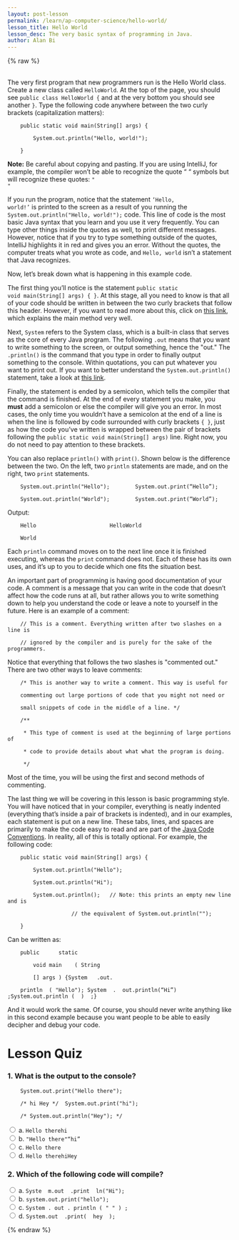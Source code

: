```yaml
---
layout: post-lesson
permalink: /learn/ap-computer-science/hello-world/
lesson_title: Hello World
lesson_desc: The very basic syntax of programming in Java. 
author: Alan Bi
---
```


<script src="/questions.js"></script>

{% raw %}

<br>
The very first program that new programmers run is the Hello World class. Create a new class called <code>HelloWorld</code>. At the top of the page, you should see <code>public class HelloWorld {</code> and at the very bottom you should see another <code>}</code>. Type the following code anywhere between the two curly brackets (capitalization matters):

		public static void main(String[] args) {

			System.out.println("Hello, world!");

		}

**Note:** Be careful about copying and pasting. If you are using IntelliJ, for example, the compiler won’t be able to recognize the quote “ “ symbols but will recognize these quotes: <code>" "</code>

If you run the program, notice that the statement <code>‘Hello, world!’</code> is printed to the screen as a result of you running the <code>System.out.println("Hello, world!");</code> code. This line of code is the most basic Java syntax that you learn and you use it very frequently. You can type other things inside the quotes as well, to print different messages. However, notice that if you try to type something outside of the quotes, IntelliJ highlights it in red and gives you an error. Without the quotes, the computer treats what you wrote as code, and <code>Hello, world</code> isn’t a statement that Java recognizes. 

Now, let’s break down what is happening in this example code. 

The first thing you’ll notice is the statement <code>public static void main(String[] args) { }</code>. At this stage, all you need to know is that all of your code should be written in between the two curly brackets that follow this header. However, if you want to read more about this, click on [this link](https://docs.oracle.com/javase/tutorial/getStarted/application/), which explains the main method very well. 

Next, <code>System</code> refers to the System class, which is a built-in class that serves as the core of every Java program. The following <code>.out</code> means that you want to write something to the screen, or output something, hence the "out." The <code>.println()</code> is the command that you type in order to finally output something to the console. Within quotations, you can put whatever you want to print out. If you want to better understand the <code>System.out.println()</code> statement, take a look at [this link](https://stackoverflow.com/questions/12002170/what-is-system-out-println-in-system-out-println-in-java). 

Finally, the statement is ended by a semicolon, which tells the compiler that the command is finished. At the end of every statement you make, you **must** add a semicolon or else the compiler will give you an error. In most cases, the only time you wouldn’t have a semicolon at the end of a line is when the line is followed by code surrounded with curly brackets <code>{ }</code>, just as how the code you’ve written is wrapped between the pair of brackets following the <code>public static void main(String[] args)</code> line. Right now, you do not need to pay attention to these brackets. 

You can also replace <code>println()</code> with <code>print()</code>. Shown below is the difference between the two. On the left, two <code>println</code> statements are made, and on the right, two <code>print</code> statements.

		System.out.println("Hello");		System.out.print(“Hello”);

		System.out.println("World");		System.out.print(“World”);

Output:

		Hello						HelloWorld

		World

Each <code>println</code> command moves on to the next line once it is finished executing, whereas the <code>print</code> command does not. Each of these has its own uses, and it’s up to you to decide which one fits the situation best. 

An important part of programming is having good documentation of your code. A comment is a message that you can write in the code that doesn’t affect how the code runs at all, but rather allows you to write something down to help you understand the code or leave a note to yourself in the future. Here is an example of a comment: 

		// This is a comment. Everything written after two slashes on a line is

		// ignored by the compiler and is purely for the sake of the programmers. 

Notice that everything that follows the two slashes is "commented out." There are two other ways to leave comments:

		/* This is another way to write a comment. This way is useful for 

		commenting out large portions of code that you might not need or 

		small snippets of code in the middle of a line. */

		/**

		 * This type of comment is used at the beginning of large portions of

		 * code to provide details about what what the program is doing. 

		 */

Most of the time, you will be using the first and second methods of commenting. 

The last thing we will be covering in this lesson is basic programming style. You will have noticed that in your compiler, everything is neatly indented (everything that’s inside a pair of brackets is indented), and in our examples, each statement is put on a new line. These tabs, lines, and spaces are primarily to make the code easy to read and are part of the [Java Code Conventions](http://www.oracle.com/technetwork/java/codeconvtoc-136057.html). In reality, all of this is totally optional. For example, the following code:

		public static void main(String[] args) {

			System.out.println("Hello");

			System.out.println("Hi");

			System.out.println(); 	// Note: this prints an empty new line and is 

						// the equivalent of System.out.println("");

		}

Can be written as: 

		public      static

			void main    ( String  

			[] args ) {System   .out. 

		println  ( "Hello"); System  .  out.println(“Hi”) ;System.out.println (  )  ;}

And it would work the same. Of course, you should never write anything like in this second example because you want people to be able to easily decipher and debug your code.

<h1>Lesson Quiz</h1>

<h3>1. What is the output to the console?</h3>

		System.out.print("Hello there");

		/* hi Hey */  System.out.print("hi");

		/* System.out.println("Hey"); */

<form>
	<div>
		<input type="radio" value="a" name="cc" onchange="check(this, 'a')">
		a. <code>Hello therehi</code>
	</div>
	<div>
		<input type="radio" value="b" name="cc" onchange="check(this, 'a')">
		b. <code>"Hello there"“hi”</code>
	</div>
	<div>
		<input type="radio" value="c" name="cc" onchange="check(this, 'a')">
		c. <code>Hello there</code>
	</div>
	<div>
		<input type="radio" value="d" name="cc" onchange="check(this, 'a')">
		d. <code>Hello therehiHey</code>
	</div>
</form>

<h3>2. Which of the following code will compile?</h3>

<form>
	<div>
		<input type="radio" value="a" name="cc" onchange="check(this, 'c')">
		a. <code>Syste  m.out  .print  ln("Hi");</code>
	</div>
	<div>
		<input type="radio" value="b" name="cc" onchange="check(this, 'c')">
		b. <code>system.out.print("hello");</code>
	</div>
	<div>
		<input type="radio" value="c" name="cc" onchange="check(this, 'c')">
		c. <code>System . out . println ( " " ) ;</code>
	</div>
	<div>
		<input type="radio" value="d" name="cc" onchange="check(this, 'c')">
		d. <code>System.out  .print(  hey  );</code>
	</div>
</form>

{% endraw %}